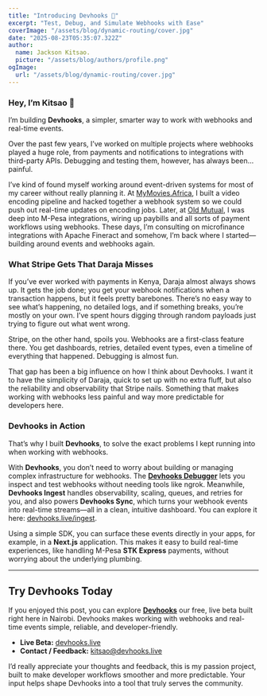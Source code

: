 ```yaml
---
title: "Introducing Devhooks 🚀"
excerpt: "Test, Debug, and Simulate Webhooks with Ease"
coverImage: "/assets/blog/dynamic-routing/cover.jpg"
date: "2025-08-23T05:35:07.322Z"
author:
  name: Jackson Kitsao.
  picture: "/assets/blog/authors/profile.png"
ogImage:
  url: "/assets/blog/dynamic-routing/cover.jpg"
---
```


### Hey, I’m Kitsao 👋

I’m building **Devhooks**, a simpler, smarter way to work with webhooks and real-time events.

Over the past few years, I’ve worked on multiple projects where webhooks played a huge role, from payments and notifications to integrations with third-party APIs. Debugging and testing them, however, has always been… painful.

I’ve kind of found myself working around event-driven systems for most of my career without really planning it. At [MyMovies.Africa](https://mymovies.africa), I built a video encoding pipeline and hacked together a webhook system so we could push out real-time updates on encoding jobs. Later, at [Old Mutual](https://www.oldmutual.co.ke), I was deep into M-Pesa integrations, wiring up paybills and all sorts of payment workflows using webhooks. These days, I’m consulting on microfinance integrations with Apache Fineract and somehow, I’m back where I started—building around events and webhooks again.

### What Stripe Gets That Daraja Misses

If you’ve ever worked with payments in Kenya, Daraja almost always shows up. It gets the job done; you get your webhook notifications when a transaction happens, but it feels pretty barebones. There’s no easy way to see what’s happening, no detailed logs, and if something breaks, you’re mostly on your own. I’ve spent hours digging through random payloads just trying to figure out what went wrong.

Stripe, on the other hand, spoils you. Webhooks are a first-class feature there. You get dashboards, retries, detailed event types, even a timeline of everything that happened. Debugging is almost fun.

That gap has been a big influence on how I think about Devhooks. I want it to have the simplicity of Daraja, quick to set up with no extra fluff, but also the reliability and observability that Stripe nails. Something that makes working with webhooks less painful and way more predictable for developers here.

### Devhooks in Action

That’s why I built **Devhooks**, to solve the exact problems I kept running into when working with webhooks.

With **Devhooks**, you don’t need to worry about building or managing complex infrastructure for webhooks. The **[Devhooks Debugger](https://www.devhooks.live/new-hook)** lets you inspect and test webhooks without needing tools like ngrok. Meanwhile, **Devhooks Ingest** handles observability, scaling, queues, and retries for you, and also powers **Devhooks Sync**, which turns your webhook events into real-time streams—all in a clean, intuitive dashboard. You can explore it here: [devhooks.live/ingest](https://devhooks.live/ingest).

Using a simple SDK, you can surface these events directly in your apps, for example, in a **Next.js** application. This makes it easy to build real-time experiences, like handling M-Pesa **STK Express** payments, without worrying about the underlying plumbing.

---

<!-- https://www.devhooks.live/new-hook -->

## Try Devhooks Today

If you enjoyed this post, you can explore **[Devhooks](https://devhooks.live)** our free, live beta built right here in Nairobi. Devhooks makes working with webhooks and real-time events simple, reliable, and developer-friendly.

- **Live Beta:** [devhooks.live](https://devhooks.live)
- **Contact / Feedback:** kitsao@devhooks.live

I’d really appreciate your thoughts and feedback, this is my passion project, built to make developer workflows smoother and more predictable. Your input helps shape Devhooks into a tool that truly serves the community.

